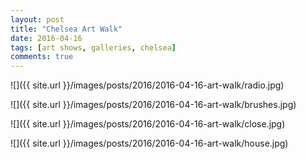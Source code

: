 ```yaml
---
layout: post
title: "Chelsea Art Walk"
date: 2016-04-16
tags: [art shows, galleries, chelsea]
comments: true
---
```

![]({{ site.url }}/images/posts/2016/2016-04-16-art-walk/radio.jpg)

![]({{ site.url }}/images/posts/2016/2016-04-16-art-walk/brushes.jpg)

![]({{ site.url }}/images/posts/2016/2016-04-16-art-walk/close.jpg)

![]({{ site.url }}/images/posts/2016/2016-04-16-art-walk/house.jpg)


